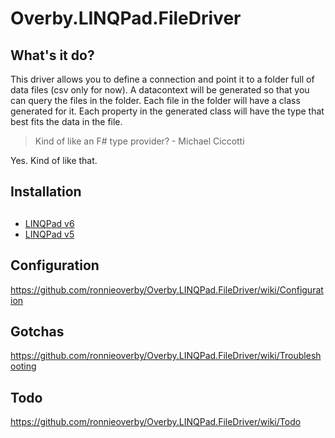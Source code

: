 # Overby.LINQPad.FileDriver

## What's it do?

This driver allows you to define a connection and point it to a folder full of data files (csv only for now). A datacontext will be generated so that you can query the files in the folder. Each file in the folder will have a class generated for it. Each property in the generated class will have the type that best fits the data in the file.

> Kind of like an F# type provider? - Michael Ciccotti

Yes. Kind of like that.

## Installation

##

 - [LINQPad v6](https://github.com/ronnieoverby/Overby.LINQPad.FileDriver/wiki/Installation-(LINQPad-v6))
 - [LINQPad v5](https://github.com/ronnieoverby/Overby.LINQPad.FileDriver/wiki/Installation-(LINQPad-v5))


## Configuration

https://github.com/ronnieoverby/Overby.LINQPad.FileDriver/wiki/Configuration

## Gotchas

https://github.com/ronnieoverby/Overby.LINQPad.FileDriver/wiki/Troubleshooting

## Todo

https://github.com/ronnieoverby/Overby.LINQPad.FileDriver/wiki/Todo
